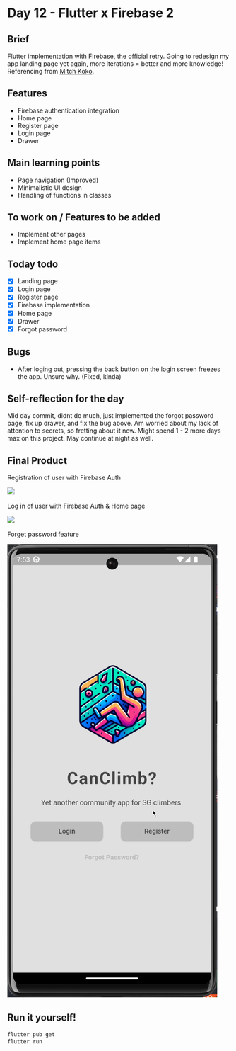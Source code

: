 # Day 12 - Flutter x Firebase 2

## Brief
Flutter implementation with Firebase, the official retry. Going to redesign my app landing page yet again, more iterations = better and more knowledge! Referencing from [Mitch Koko](https://www.youtube.com/watch?v=zohXXZBUVYI).

## Features
- Firebase authentication integration
- Home page
- Register page
- Login page
- Drawer

## Main learning points
- Page navigation (Improved)
- Minimalistic UI design
- Handling of functions in classes

## To work on / Features to be added
- Implement other pages
- Implement home page items

## Today todo
- [x] Landing page
- [x] Login page
- [x] Register page
- [x] Firebase implementation
- [x] Home page
- [x] Drawer
- [x] Forgot password

## Bugs
- After loging out, pressing the back button on the login screen freezes the app. Unsure why. (Fixed, kinda)

## Self-reflection for the day
Mid day commit, didnt do much, just implemented the forgot password page, fix up drawer, and fix the bug above. Am worried about my lack of attention to secrets, so fretting about it now. Might spend 1 - 2 more days max on this project. May continue at night as well.

## Final Product
Registration of user with Firebase Auth

![](/assets/final/Day%2012%20-%20Registration.gif)

Log in of user with Firebase Auth & Home page

![](/assets/final/Day%2012%20-%20Login%20&%20Home.gif)

Forget password feature

![](/assets/final/Day%2013%20-%20Password%20Reset.gif)

## Run it yourself!
```
flutter pub get
flutter run
```